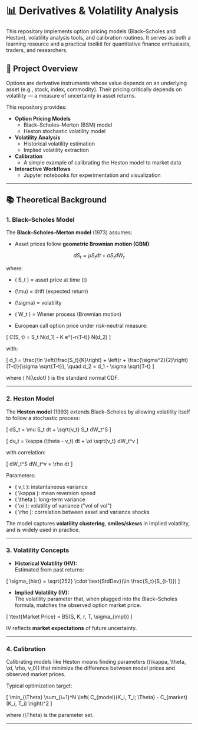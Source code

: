 # 📊 Derivatives & Volatility Analysis  
This repository implements option pricing models (Black–Scholes and Heston), volatility analysis tools, and calibration routines. It serves as both a learning resource and a practical toolkit for quantitative finance enthusiasts, traders, and researchers.

## 🔎 Project Overview  

Options are derivative instruments whose value depends on an underlying asset (e.g., stock, index, commodity). Their pricing critically depends on volatility — a measure of uncertainty in asset returns.

This repository provides:  
- **Option Pricing Models**  
  - Black–Scholes–Merton (BSM) model  
  - Heston stochastic volatility model  
- **Volatility Analysis**  
  - Historical volatility estimation  
  - Implied volatility extraction  
- **Calibration**  
  - A simple example of calibrating the Heston model to market data  
- **Interactive Workflows**  
  - Jupyter notebooks for experimentation and visualization
 ---

## 📚 Theoretical Background  

### 1. Black–Scholes Model  

The **Black–Scholes–Merton model** (1973) assumes:  
- Asset prices follow **geometric Brownian motion (GBM)**:  

$$dS_t = \mu S_t dt + \sigma S_t dW_t$$


where:  
- \( S_t \) = asset price at time \(t\)  
- \(\mu\) = drift (expected return)  
- \(\sigma\) = volatility  
- \( W_t \) = Wiener process (Brownian motion)  

- European call option price under risk-neutral measure:  

\[
C(S, t) = S_t N(d_1) - K e^{-r(T-t)} N(d_2)
\]

with:  

\[
d_1 = \frac{\ln \left(\frac{S_t}{K}\right) + \left(r + \frac{\sigma^2}{2}\right)(T-t)}{\sigma \sqrt{T-t}}, \quad 
d_2 = d_1 - \sigma \sqrt{T-t}
\]

where \( N(\cdot) \) is the standard normal CDF.  

---

### 2. Heston Model  

The **Heston model** (1993) extends Black–Scholes by allowing volatility itself to follow a stochastic process:  

\[
dS_t = \mu S_t dt + \sqrt{v_t} S_t dW_t^S
\]  

\[
dv_t = \kappa (\theta - v_t) dt + \xi \sqrt{v_t} dW_t^v
\]  

with correlation:  

\[
dW_t^S dW_t^v = \rho dt
\]  

Parameters:  
- \( v_t \): instantaneous variance  
- \( \kappa \): mean reversion speed  
- \( \theta \): long-term variance  
- \( \xi \): volatility of variance ("vol of vol")  
- \( \rho \): correlation between asset and variance shocks  

The model captures **volatility clustering**, **smiles/skews** in implied volatility, and is widely used in practice.  

---

### 3. Volatility Concepts  

- **Historical Volatility (HV):**  
  Estimated from past returns:  

\[
\sigma_{hist} = \sqrt{252} \cdot \text{StdDev}(\ln \frac{S_t}{S_{t-1}})
\]

- **Implied Volatility (IV):**  
  The volatility parameter that, when plugged into the Black–Scholes formula, matches the observed option market price.  

\[
\text{Market Price} = BS(S, K, r, T, \sigma_{impl})
\]  

IV reflects **market expectations** of future uncertainty.  

---

### 4. Calibration  

Calibrating models like Heston means finding parameters \((\kappa, \theta, \xi, \rho, v_0)\) that minimize the difference between model prices and observed market prices.  

Typical optimization target:  

\[
\min_{\Theta} \sum_{i=1}^N \left( C_{model}(K_i, T_i; \Theta) - C_{market}(K_i, T_i) \right)^2
\]  

where \(\Theta\) is the parameter set.  

---
